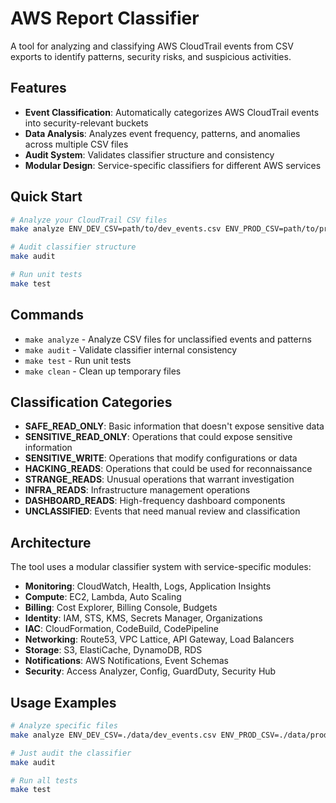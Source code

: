 # AWS Report Classifier

A tool for analyzing and classifying AWS CloudTrail events from CSV exports to identify patterns, security risks, and suspicious activities.

## Features

- **Event Classification**: Automatically categorizes AWS CloudTrail events into security-relevant buckets
- **Data Analysis**: Analyzes event frequency, patterns, and anomalies across multiple CSV files
- **Audit System**: Validates classifier structure and consistency
- **Modular Design**: Service-specific classifiers for different AWS services

## Quick Start

```bash
# Analyze your CloudTrail CSV files
make analyze ENV_DEV_CSV=path/to/dev_events.csv ENV_PROD_CSV=path/to/prod_events.csv

# Audit classifier structure
make audit

# Run unit tests
make test
```

## Commands

- `make analyze` - Analyze CSV files for unclassified events and patterns
- `make audit` - Validate classifier internal consistency
- `make test` - Run unit tests
- `make clean` - Clean up temporary files

## Classification Categories

- **SAFE_READ_ONLY**: Basic information that doesn't expose sensitive data
- **SENSITIVE_READ_ONLY**: Operations that could expose sensitive information
- **SENSITIVE_WRITE**: Operations that modify configurations or data
- **HACKING_READS**: Operations that could be used for reconnaissance
- **STRANGE_READS**: Unusual operations that warrant investigation
- **INFRA_READS**: Infrastructure management operations
- **DASHBOARD_READS**: High-frequency dashboard components
- **UNCLASSIFIED**: Events that need manual review and classification

## Architecture

The tool uses a modular classifier system with service-specific modules:

- **Monitoring**: CloudWatch, Health, Logs, Application Insights
- **Compute**: EC2, Lambda, Auto Scaling
- **Billing**: Cost Explorer, Billing Console, Budgets
- **Identity**: IAM, STS, KMS, Secrets Manager, Organizations
- **IAC**: CloudFormation, CodeBuild, CodePipeline
- **Networking**: Route53, VPC Lattice, API Gateway, Load Balancers
- **Storage**: S3, ElastiCache, DynamoDB, RDS
- **Notifications**: AWS Notifications, Event Schemas
- **Security**: Access Analyzer, Config, GuardDuty, Security Hub

## Usage Examples

```bash
# Analyze specific files
make analyze ENV_DEV_CSV=./data/dev_events.csv ENV_PROD_CSV=./data/prod_events.csv

# Just audit the classifier
make audit

# Run all tests
make test
```
